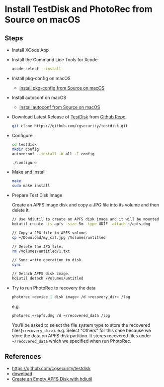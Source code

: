 # Install TestDisk and PhotoRec from Source on macOS

## Steps
* Install XCode App
* Install the Command Line Tools for Xcode
  ```bash
  xcode-select --install
  ```
* Install pkg-config on macOS
  * [Install pkg-config from Source on macOS](https://github.com/northbright/Notes/blob/master/macos/dev-tools/install-pkg-config-from-source-on-macos.md)

* Install autoconf on macOS
  * [Install autoconf from Source on macOS](https://github.com/northbright/Notes/blob/master/macos/dev-tools/install-autoconf-from-source-on-macos.md)

* Download Latest Release of [TestDisk](https://www.cgsecurity.org/wiki/TestDisk) from [Github Repo](https://github.com/cgsecurity/testdisk)
  ```bash
  git clone https://github.com/cgsecurity/testdisk.git
  ```

* Configure
  ```bash
  cd testdisk
  mkdir config
  autoreconf --install -W all -I config
  ```

  ```
  ./configure
  ```

* Make and Install

  ```bash
  make
  sudo make install
  ```

* Prepare Test Disk Image

  Create an APFS image disk and copy a JPG file into its volume and then delete it.

  ```bash
  // Use hdiutil to create an APFS disk image and it will be mounted to /Volumes/untitled.
  hdiutil create -fs apfs -size 5m -type UDIF -attach ~/apfs.dmg

  // Copy a JPG file to APFS volume. 
  cp ~/Download/my_cat.jpg /Volumes/untitled

  // Delete the JPG file.
  rm /Volumes/untitled/1.txt

  // Sync write operation to disk.
  sync

  // Detach APFS disk image.
  hdiutil detach /Volumes/untitled
  ```

* Try to run PhotoRec to recovery the data

  ```bash
  photorec <device | disk image> /d <recovery_dir> /log
  ```

  e.g.
  ```bash
  photorec ~/apfs.dmg /d ~/recovered_data /log
  ```

  You'll be asked to select the file system type to store the recovered files(`<recovery_dir>`).
  e.g. Select "Others" for this case because we store the data on APFS disk partition.
  It stores recovered files under `~/recovered_data` which we specified when run PhotoRec.

## References
* <https://github.com/cgsecurity/testdisk>
* [download](https://www.cgsecurity.org/wiki/TestDisk_Download)
* [Create an Empty APFS Disk with hdiutil](https://github.com/northbright/Notes/blob/master/macos/apfs/create-an-empty-apfs-disk-with-hdiutil.md)

